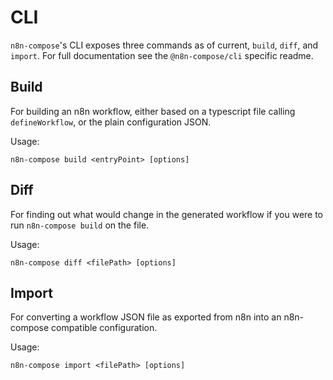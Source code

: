# CLI

`n8n-compose`'s CLI exposes three commands as of current, `build`, `diff`, and `import`. For full documentation see the `@n8n-compose/cli` specific readme.

## Build
For building an n8n workflow, either based on a typescript file calling `defineWorkflow`, or the plain configuration JSON.

Usage:

```
n8n-compose build <entryPoint> [options]
```

## Diff
For finding out what would change in the generated workflow if you were to run `n8n-compose build` on the file.

Usage:

```
n8n-compose diff <filePath> [options]
```

## Import
For converting a workflow JSON file as exported from n8n into an n8n-compose compatible configuration.

Usage:

```
n8n-compose import <filePath> [options]
```
